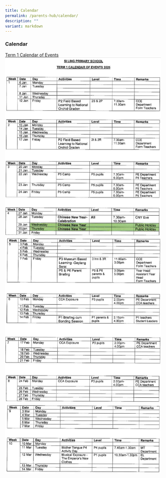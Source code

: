 ```yaml
---
title: Calendar
permalink: /parents-hub/calendar/
description: ""
variant: markdown
---
```

### Calendar
[Term 1 Calendar of Events ](/files/2025_Term_1_COE.pdf)
![](/images/Screenshot_2025_01_08_144238.png)
![](/images/Screenshot_2025_01_08_162738.png)
![](/images/Screenshot_2025_01_08_162753.png)